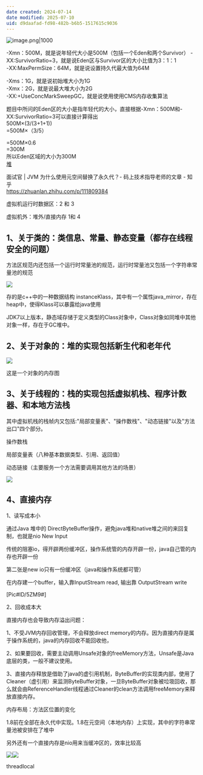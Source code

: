 ```yaml
---
date created: 2024-07-14
date modified: 2025-07-10
uid: d9daafad-fd98-482b-b6b5-1517615c9036
---
```


![image.png|1000](https://imagehosting4picgo.oss-cn-beijing.aliyuncs.com/imagehosting/fix-dir%2Fpicgo%2Fpicgo-clipboard-images%2F2024%2F09%2F20%2F19-15-39-b5a27ea6955dff8eadca5d56b025dfcc-202409201915990-43d59b.png)

-Xmn：500M，就是说年轻代大小是500M（包括一个Eden和两个Survivor）
	-XX:SurvivorRatio=3，就是说Eden区与Survivor区的大小比值为3：1：1  
-XX:MaxPermSize：64M，就是说设置持久代最大值为64M   

  
-Xms：1G，就是说初始堆大小为1G  
-Xmx：2G，就是说最大堆大小为2G  
-XX:+UseConcMarkSweepGC，就是说使用使用CMS内存收集算法   

题目中所问的Eden区的大小是指年轻代的大小，直接根据-Xmn：500M和-XX:SurvivorRatio=3可以直接计算得出  
500M×(3/(3+1+1))  
=500M×（3/5）

=500M×0.6  
=300M  
所以Eden区域的大小为300M  
[堆](堆.md)

面试官 | JVM 为什么使用元空间替换了永久代？- 码上技术指导老师的文章 - 知乎  
https://zhuanlan.zhihu.com/p/111809384

虚拟机运行时数据区：2 和 3

虚拟机外：堆外/直接内存 1和 4

## 1、关于类的：类信息、常量、静态变量（都存在线程安全的问题）

方法区规范内还包括一个运行时常量池的规范，运行时常量池又包括一个字符串常量池的规范

![](https://cdn-a.markji.com/files/62fc6526889af996baeff5aa_hd.png?e=1725356282256&token=xX63b9jqTlDOcGmctt5K9254rV0LG8hS9BmDeFBy:qZatzy49ufFbQ36w0Pr7hPN0tHw=)

存的是c++中的一种数据结构 instanceKlass，其中有一个属性java_mirror，存在heap中，使得Klass可以暴露给java使用

JDK7以上版本，静态域存储于定义类型的Class对象中，Class对象如同堆中其他对象一样，存在于GC堆中。

## 2、关于对象的：堆的实现包括新生代和老年代

![](https://cdn-a.markji.com/files/62fc6571889af996baf0075c_hd.png?e=1725356282256&token=xX63b9jqTlDOcGmctt5K9254rV0LG8hS9BmDeFBy:-Z0uL7UIN9XcOHMAdm1qA1PbAyo=)

这是一个对象的内存图

## 3、关于线程的：栈的实现包括虚拟机栈、程序计数器、和本地方法栈

其中虚拟机栈的栈帧内又包括:"局部变量表"、"操作数栈"、"动态链接"以及"方法出口"四个部分。

操作数栈

局部变量表（八种基本数据类型、引用、返回值）

动态链接（主要服务一个方法需要调用其他方法的场景）

![](https://cdn-a.markji.com/files/62fc6454889af996baefcfea_hd.png?e=1725356282256&token=xX63b9jqTlDOcGmctt5K9254rV0LG8hS9BmDeFBy:x0H2GQDSSYsjYRx70iyedksc9iQ=)

## 4、直接内存

1、读写成本小

通过Java 堆中的 DirectByteBuffer操作，避免java堆和native堆之间的来回复制，也就是nio New Input

传统的阻塞io，得开辟两份缓冲区，操作系统管的内存开辟一份，java自己管的内存也开辟一份

第二张是new io只有一份缓冲区（java和操作系统都可管）

在内存建一个buffer，输入靠InputStream read, 输出靠 OutputStream write

[Pic#ID/5ZM9#]

2、回收成本大

直接内存也会导致内存溢出问题：

1、不受JVM内存回收管理，不会释放direct memory的内存。因为直接内存是属于操作系统的，java的内存回收不能回收他，

2、如果要回收，需要主动调用Unsafe对象的freeMemory方法，Unsafe是Java底层的类，一般不建议使用。

3、直接内存释放是借助了java的虚引用机制，ByteBuffer的实现类内部，使用了Cleaner（虚引用）来监测ByteBuffer对象，一旦ByteBuffer对象被垃圾回收，那么就会由ReferenceHandler线程通过Cleaner的clean方法调用freeMemory来释放直接内存。

内存布局：方法区位置的变化

1.8前在全部在永久代中实现。1.8在元空间（本地内存）上实现，其中的字符串常量池被安排在了堆中

另外还有一个直接内存是nio用来当缓冲区的，效率比较高

![](https://cdn-a.markji.com/files/62fc64922f8e2c97ce3712ab_hd.png?e=1725356282256&token=xX63b9jqTlDOcGmctt5K9254rV0LG8hS9BmDeFBy:MlasBp8RXmOfmk1W88b4uHhyrAM=)![](https://cdn-a.markji.com/files/62fc6498889af996baefde16_hd.png?e=1725356282256&token=xX63b9jqTlDOcGmctt5K9254rV0LG8hS9BmDeFBy:foXriQpYxyf_C2FN1rR0OcnemZs=)

threadlocal
